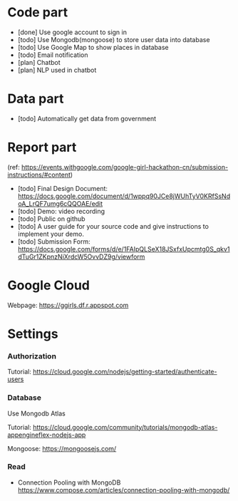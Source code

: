 # Code part
+ [done] Use google account to sign in
+ [todo] Use Mongodb(mongoose) to store user data into database
+ [todo] Use Google Map to show places in database
+ [todo] Email notification
+ [plan] Chatbot
+ [plan] NLP used in chatbot

# Data part
+ [todo] Automatically get data from government 

# Report part
(ref: https://events.withgoogle.com/google-girl-hackathon-cn/submission-instructions/#content)
+ [todo] Final Design Document: https://docs.google.com/document/d/1wppq90JCe8jWUhTyV0KRfSsNdoA_LrQF7umg6cQQOAE/edit
+ [todo] Demo: video recording
+ [todo] Public on github
+ [todo] A user guide for your source code and give instructions to implement your demo.
+ [todo] Submission Form: https://docs.google.com/forms/d/e/1FAIpQLSeX18JSxfxUpcmtg0S_qkv1dTuGr1ZKpnzNiXrdcW5OvvDZ9g/viewform



# Google Cloud
Webpage: https://ggirls.df.r.appspot.com

# Settings

### Authorization 
Tutorial:
https://cloud.google.com/nodejs/getting-started/authenticate-users

### Database
Use Mongodb Atlas

Tutorial:
https://cloud.google.com/community/tutorials/mongodb-atlas-appengineflex-nodejs-app

Mongoose: https://mongoosejs.com/

### Read
+ Connection Pooling with MongoDB
https://www.compose.com/articles/connection-pooling-with-mongodb/